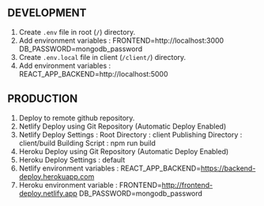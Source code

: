 ## DEVELOPMENT

1. Create `.env` file in root (`/`) directory.
2. Add environment variables :
   FRONTEND=http://localhost:3000
   DB_PASSWORD=mongodb_password
3. Create `.env.local` file in client (`/client/`) directory.
4. Add environment variables :
   REACT_APP_BACKEND=http://localhost:5000

## PRODUCTION

1. Deploy to remote github repository.
2. Netlify Deploy using Git Repository (Automatic Deploy Enabled)
3. Netlify Deploy Settings :
   Root Directory : client
   Publishing Directory : client/build
   Building Script : npm run build
4. Heroku Deploy using Git Repository (Automatic Deploy Enabled)
5. Heroku Deploy Settings : default
6. Netlify environment variables :
   REACT_APP_BACKEND=https://backend-deploy.herokuapp.com
7. Heroku environment variable :
   FRONTEND=http://frontend-deploy.netlify.app
   DB_PASSWORD=mongodb_password
